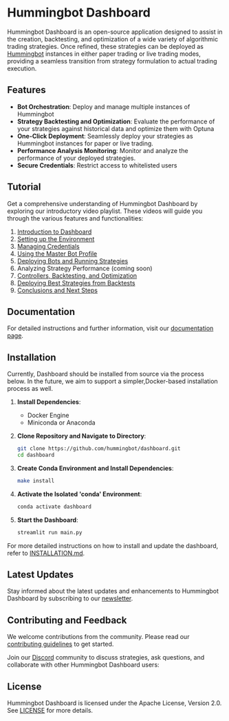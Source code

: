 # Hummingbot Dashboard

Hummingbot Dashboard is an open-source application designed to assist in the creation, backtesting, and optimization of a wide variety of algorithmic trading strategies. Once refined, these strategies can be deployed as [Hummingbot](https://github.com/hummingbot/hummingbot) instances in either paper trading or live trading modes, providing a seamless transition from strategy formulation to actual trading execution.

## Features

- **Bot Orchestration**: Deploy and manage multiple instances of Hummingbot
- **Strategy Backtesting and Optimization**: Evaluate the performance of your strategies against historical data and optimize them with Optuna
- **One-Click Deployment**: Seamlessly deploy your strategies as Hummingbot instances for paper or live trading.
- **Performance Analysis Monitoring**: Monitor and analyze the performance of your deployed strategies.
- **Secure Credentials**: Restrict access to whitelisted users
  
## Tutorial

Get a comprehensive understanding of Hummingbot Dashboard by exploring our introductory video playlist. These videos will guide you through the various features and functionalities:

1. [Introduction to Dashboard](https://www.youtube.com/watch?v=a-kenMqRB00&list=PLDwlNkL_4MMf0Ifvj-HLuQ_Jtf7OV6uzW&index=1)
2. [Setting up the Environment](https://www.youtube.com/watch?v=AbezIhb6iJg&list=PLDwlNkL_4MMf0Ifvj-HLuQ_Jtf7OV6uzW&index=2)
3. [Managing Credentials](https://www.youtube.com/watch?v=VmlD_WQVe4M&list=PLDwlNkL_4MMf0Ifvj-HLuQ_Jtf7OV6uzW&index=3)
4. [Using the Master Bot Profile](https://www.youtube.com/watch?v=MPQTnlDXPno&list=PLDwlNkL_4MMf0Ifvj-HLuQ_Jtf7OV6uzW&index=4)
5. [Deploying Bots and Running Strategies](https://www.youtube.com/watch?v=915E-C2LWdg&list=PLDwlNkL_4MMf0Ifvj-HLuQ_Jtf7OV6uzW&index=5)
6. Analyzing Strategy Performance (coming soon)
7. [Controllers, Backtesting, and Optimization](https://www.youtube.com/watch?v=bAi2ok7_boo&list=PLDwlNkL_4MMf0Ifvj-HLuQ_Jtf7OV6uzW&index=6)
8. [Deploying Best Strategies from Backtests](https://www.youtube.com/watch?v=BJf3ml-9JIQ&list=PLDwlNkL_4MMf0Ifvj-HLuQ_Jtf7OV6uzW&index=7)
9. [Conclusions and Next Steps](https://www.youtube.com/watch?v=ug_SSZb2HYE&list=PLDwlNkL_4MMf0Ifvj-HLuQ_Jtf7OV6uzW&index=8)

## Documentation

For detailed instructions and further information, visit our [documentation page](https://hummingbot.org/dashboard/).

## Installation

Currently, Dashboard should be installed from source via the process below. In the future, we aim to support a simpler,Docker-based installation process as well.

1. **Install Dependencies**:
   - Docker Engine
   - Miniconda or Anaconda

2. **Clone Repository and Navigate to Directory**:
    ```bash
    git clone https://github.com/hummingbot/dashboard.git
    cd dashboard
    ```

3. **Create Conda Environment and Install Dependencies**:
    ```bash
    make install
    ```

4. **Activate the Isolated 'conda' Environment**:
    ```bash
    conda activate dashboard
    ```

5. **Start the Dashboard**:
    ```bash
    streamlit run main.py
    ```

For more detailed instructions on how to install and update the dashboard, refer to [INSTALLATION.md](INSTALLATION.md).

## Latest Updates

Stay informed about the latest updates and enhancements to Hummingbot Dashboard by subscribing to our [newsletter](https://hummingbot.substack.com/).

## Contributing and Feedback

We welcome contributions from the community. Please read our [contributing guidelines](CONTRIBUTING.md) to get started.

Join our [Discord](https://discord.gg/hummingbot) community to discuss strategies, ask questions, and collaborate with other Hummingbot Dashboard users:

## License

Hummingbot Dashboard is licensed under the Apache License, Version 2.0. See [LICENSE](LICENSE) for more details.
